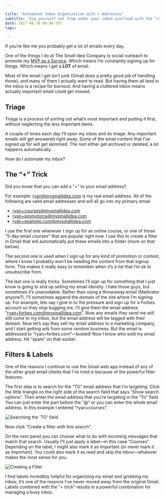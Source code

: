 ```yaml
---

title: "Automated Inbox Organization with + Addresses"
subtitle: 'Dig yourself out from under your inbox overload with the "+" trick'
date: 2017-08-30 00:00 UTC
tags: 

---
```



If you’re like me you probably get a lot of emails every day. 

One of the things I do at The Small Idea Company is social outreach to promote my [MVP as a Service](https://mysmallidea.com). Which means I’m constantly signing up for things. Which means I get a **LOT** of email. 

Most of the email I get isn’t junk (Gmail does a pretty good job of handling those), and many of them I actually want to read. But having them all land in the inbox is a recipe for burnout. And having a cluttered inbox means actually important email could get missed. 

## Triage

Triage is a process of sorting out what’s most important and putting it first, without neglecting the less important items. 

A couple of times each day I’ll open my inbox and do triage. Any important emails will get answered right away. Some of the email content that I’ve signed up for will get skimmed. The rest either get archived or deleted; a lot happens automatically. 

How do I automate my inbox? 

## The “+” Trick

Did you know that you can add a “+” to your email address? 

For example: ryan@mysmallidea.com is my real email address. All of the following are valid email addresses and will all go into my primary email: 
* ryan+courses@mysmallidea.com
* ryan+promotions@mysmallidea.com
* ryan+example.com@mysmallidea.com

I use the first one whenever I sign up for an online course, or one of those “5-day email courses” that are popular right now. I use this to create a filter in Gmail that will automatically put these emails into a folder (more on that below). 

The second one is used when I sign up for any kind of promotion or contest, where I know I probably won’t be needing the content from that signup form. This makes it really easy to remember when it’s a list that I’m ok to unsubscribe from. 

The last one is really tricky. Sometimes I’ll sign up for something that I just know is going to end up selling my email identity. I hate those guys, but sometimes it’s unavoidable. Rather than using a throwaway email (Mailinator anyone?), I’ll sometimes append the domain of the site where I’m signing up. For example, lets say I give in to the pressure and sign up for a Forbes account so they stop bugging me. I’ll give them the email address “ryan+forbes.com@mysmallidea.com”. Now any emails they send me will still come to my inbox, but the email address will be tagged with their domain. Now let’s say they sell my email address to a marketing company, and I start getting ads from some random business. But the email is addressed to “ryan+forbes.com”—busted! Now I know who sold my email address. Hit “spam” on that sucker. 

## Filters & Labels

One of the reasons I continue to use the Gmail web app instead of any of the other great email clients that I’ve tried is because of the powerful filter features. 

The first step is to search for the “TO” email address that I’m targeting. Click the little triangle on the right side of the search field that says “Show search options”. Then enter the email address that you’re targeting in the “To” field. You can just enter the part before the “@“ or you can enter the whole email address. In this example I entered “ryan+courses”. 

![Searching the 'TO' field](gmail-searching-to-field.png)

Now click “Create a filter with this search”. 

On the next panel you can choose what to do with incoming messages that match that search. Usually I’ll just apply a label—in this case “Courses”. Depending on the label, I might also mark it as important (or never mark it as important). You could also mark it as read and skip the inbox—whatever makes the most sense for you. 

![Creating a Filter](gmail-filter-apply-label.png)

I find labels incredibly helpful for organizing my email and grokking my inbox; it’s one of the reasons I’ve never moved away from the original Gmail. Labels combined with the “+ trick” results in a powerful combination for managing a busy inbox. 

